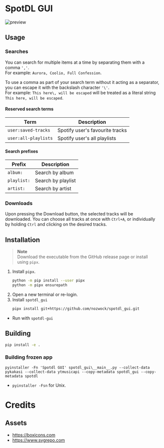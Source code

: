 # SpotDL GUI

![preview](https://github.com/nozwock/spotdl_gui/assets/57829219/0f4f7173-1d65-4ae6-a46f-9f5602d86e81)

## Usage

### Searches
You can search for multiple items at a time by separating them with a comma `','`. \
For example: `Aurora, Coolio, Full Confession`.

To use a comma as part of your search term without it acting as a separator, you can escape it with the backslash character `'\'`. \
For example: `This here\, will be escaped` will be treated as a literal string `This here, will be escaped`.


#### Reserved search terms

| Term                 | Description                     |
| -------------------- | ------------------------------- |
| `user:saved-tracks`  | Spotify user's favourite tracks |
| `user:all-playlists` | Spotify user's all playlists    |

#### Search prefixes

| Prefix      | Description        |
| ----------- | ------------------ |
| `album:`    | Search by album    |
| `playlist:` | Search by playlist |
| `artist:`   | Search by artist   |

### Downloads
Upon pressing the Download button, the selected tracks will be downloaded. You can choose all tracks at once with `Ctrl+A`, or individually by holding `Ctrl` and clicking on the desired tracks.


## Installation

> **Note**\
> Download the executable from the GitHub release page or install using `pipx`.

1. Install `pipx`.
    ```sh
    python -m pip install --user pipx
    python -m pipx ensurepath
    ```
2. Open a new terminal or re-login.
3. Install `spotdl_gui`
    ```sh
    pipx install git+https://github.com/nozwock/spotdl_gui.git
    ```

- Run with `spotdl-gui`

## Building
```sh
pip install -e .
```

### Building frozen app 
```console
pyinstaller -Fn 'Spotdl GUI' spotdl_gui\__main__.py --collect-data pykakasi --collect-data ytmusicapi --copy-metadata spotdl_gui --copy-metadata spotdl
```

- `pyinstaller -Fsn` for Unix.

# Credits
## Assets
- https://boxicons.com
- https://www.svgrepo.com